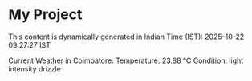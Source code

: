 # My Project

This content is dynamically generated in Indian Time (IST): 2025-10-22 09:27:27 IST


Current Weather in Coimbatore:
Temperature: 23.88 °C
Condition: light intensity drizzle
